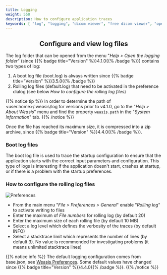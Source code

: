 ```yaml
---
title: Logging
weight: 550
description: How to configure application traces
keywords: [ "log", "logging", "dicom viewer", "free dicom viewer", "open source dicom viewer", "weasis dicom viewer",  "multi-platform dicom viewer", "pacs viewer" ]
---
```


## <center>Configure and view log files</center>

The log folder that can be opened from the menu "_Help > Open the logging folder_" (since {{% badge title="Version" %}}4.1.0{{% /badge %}}) contains two types of log:
1. A boot log file (boot.log) is always written since {{% badge title="Version" %}}3.5.0{{% /badge %}}
2. Rolling log files (default.log) that need to be activated in the preference dialog (see below _How to configure the rolling log files_)

{{% notice tip %}}
In order to determine the path of <user.home>/.weasis/log for versions prior to v4.1.0, go to the "_Help > About Weasis_" menu and find the property `weasis.path` in the "_System Information_" tab.
{{% /notice %}}

Once the file has reached its maximum size, it is compressed into a zip archive, since {{% badge title="Version" %}}4.4.0{{% /badge %}}.

### Boot log files
The boot log file is used to trace the startup configuration to ensure that the application starts with the correct input parameters and configuration.
This type of logs is interesting if the application doesn't start, crashes at startup, or if there is a problem with the startup preferences.

### How to configure the rolling log files
![Preferences](/tuto/logging.png?classes=shadow)
<br>

* From the main menu "_File > Preferences > General_" enable "_Rolling log_" to activate writing to files
* Enter the maximum of _File numbers_ for rolling log (by default 20)
* Enter the maximum size of each rolling file (by default 10 MB)
* Select a log level which defines the verbosity of the traces (by default INFO)
* Select a stacktrace limit which represents the number of lines (by default 3). No value is recommended for investigating problems (it means unlimited stacktrace lines)

{{% notice info %}}
The default logging configuration comes from base.json, see [Weasis Preferences](../../basics/customize/preferences). Some default values have changed since {{% badge title="Version" %}}4.4.0{{% /badge %}}.
{{% /notice %}}


